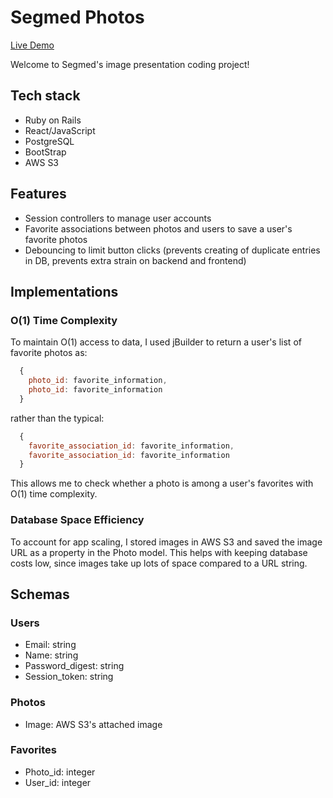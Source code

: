 # Segmed Photos

[Live Demo](https://segmed.herokuapp.com/)

Welcome to Segmed's image presentation coding project!

## Tech stack

* Ruby on Rails
* React/JavaScript
* PostgreSQL
* BootStrap
* AWS S3

## Features

* Session controllers to manage user accounts
* Favorite associations between photos and users to save a user's favorite photos
* Debouncing to limit button clicks (prevents creating of duplicate entries in DB, prevents extra strain on backend and frontend)

## Implementations

### O(1) Time Complexity
To maintain O(1) access to data, I used jBuilder to return a user's list of favorite photos as: 
```javascript
  { 
    photo_id: favorite_information, 
    photo_id: favorite_information 
  } 
```
rather than the typical: 
```javascript
  {
    favorite_association_id: favorite_information, 
    favorite_association_id: favorite_information 
  }
```
This allows me to check whether a photo is among a user's favorites with O(1) time complexity.

### Database Space Efficiency 
To account for app scaling, I stored images in AWS S3 and saved the image URL as a property in the Photo model. This helps with keeping database costs low, since images take up lots of space compared to a URL string. 

## Schemas

### Users
* Email: string
* Name: string
* Password_digest: string
* Session_token: string

### Photos
* Image: AWS S3's attached image

### Favorites
* Photo_id: integer
* User_id: integer

